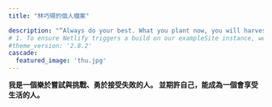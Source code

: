 ```yaml
---
title: "林巧翎的個人檔案"

description: "“Always do your best. What you plant now, you will harvest later.”"
# 1. To ensure Netlify triggers a build on our exampleSite instance, we need to change a file in the exampleSite directory.
#theme_version: '2.8.2'
cascade:
  featured_image: 'thu.jpg'
---
```

<p><strong>我是一個樂於嘗試與挑戰、勇於接受失敗的人。
並期許自己，能成為一個會享受生活的人。
